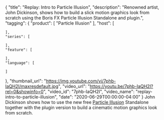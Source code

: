 {
  "title": "Replay: Intro to Particle Illusion",
  "description": "Renowned artist, John Dickinson, shows how to build a slick motion graphics look from scratch using the Boris FX Particle Illusion Standalone and plugin.",
  "tagging": {
    "product": [
      "Particle Illusion"
    ],
    "host": [

    ],
    "series": [

    ],
    "feature": [

    ],
    "language": [

    ]
  },
  "thumbnail_url": "https://img.youtube.com/vi/7phb-IaQH2I/maxresdefault.jpg",
  "video_url": "https://youtu.be/7phb-IaQH2I?rel=0&showinfo=0",
  "video_id": "7phb-IaQH2I",
  "video_name": "replay-intro-to-particle-illusion",
  "date": "2020-06-29T00:00:00-04:00"
}
John Dickinson shows how to use the new free [Particle Illusion](https://borisfx.com/products/particle-illusion/ "Boris FX Particle Illusion") Standalone together with the plugin version to build a cinematic motion graphics look from scratch.
